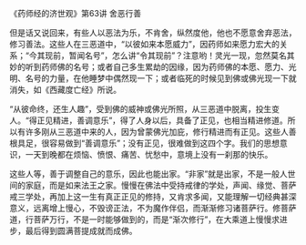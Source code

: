 《药师经的济世观》第63讲 舍恶行善

但是话又说回来，有些人以恶法为乐，不肯舍，纵然度他，他也不愿意舍弃恶法，修习善法。这些人在三恶道中，“以彼如来本愿威力”，因药师如来愿力宏大的关系；“今其现前，暂闻名号”，怎么讲“令其现前”？注意哟！灵光一现，忽然莫名其妙的听到药师佛的名号；或者自己多生累劫的因缘，因为药师佛的本愿、愿力、光明、名号的力量，在他睡梦中偶然现一下；或者临死的时候见到佛或佛光现一下就消失，如《西藏度亡经》所说。

“从彼命终，还生人趣”，受到佛的威神或佛光所照，从三恶道中脱离，投生变人。“得正见精进，善调意乐”，得了人身以后，具备了正见，也相当精进修道。所以有许多刚从三恶道中来的人，因为曾蒙佛光加庇，修行精进而有正见。这些人善根具足，很容易做到“善调意乐”；没有正见，很难做到这四个字。我们的思想意识，一天到晚都在烦恼、愤恨、痛苦、忧愁中，意境上没有一刹那的快乐。

这些人等，善于调整自己的意乐，因此也能出家。“非家”就是出家，不是一般人世间的家庭，而是如来法王之家。慢慢在佛法中受持戒律的学处，声闻、缘觉、菩萨戒三学处，再加上这一生有真正正见的修持，又肯求多闻，又能理解一切经典甚深意义，远离增上慢心，不毁谤正法，不为魔作伴侣，而渐渐修习诸菩萨行。修菩萨道，行菩萨万行，不是一时能够做到的，而是“渐次修行”，在大乘道上慢慢求进步，最后得到圆满菩提成就而成佛。